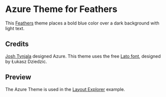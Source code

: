 # Azure Theme for Feathers

This [Feathers](http://feathersui.com/) theme places a bold blue color over a dark background with light text.

## Credits

[Josh Tynjala](http://twitter.com/joshtynjala) designed Azure. This theme uses the free [Lato font](http://www.google.com/webfonts/specimen/Lato), designed by Łukasz Dziedzic.

## Preview

The Azure Theme is used in the [Layout Explorer](http://feathersui.com/examples/layout-explorer/) example.